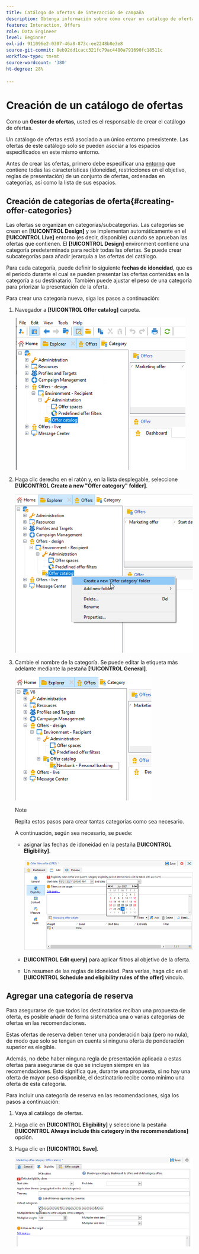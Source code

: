 ```yaml
---
title: Catálogo de ofertas de interacción de campaña
description: Obtenga información sobre cómo crear un catálogo de ofertas
feature: Interaction, Offers
role: Data Engineer
level: Beginner
exl-id: 911096e2-0307-46a8-873c-ee2248b8e3e8
source-git-commit: 8eb92dd1cacc321fc79ac4480a791690fc18511c
workflow-type: tm+mt
source-wordcount: '380'
ht-degree: 28%

---
```


# Creación de un catálogo de ofertas

Como un **Gestor de ofertas**, usted es el responsable de crear el catálogo de ofertas.

Un catálogo de ofertas está asociado a un único entorno preexistente. Las ofertas de este catálogo solo se pueden asociar a los espacios especificados en este mismo entorno.

Antes de crear las ofertas, primero debe especificar una [entorno](interaction-env.md) que contiene todas las características (idoneidad, restricciones en el objetivo, reglas de presentación) de un conjunto de ofertas, ordenadas en categorías, así como la lista de sus espacios.

## Creación de categorías de oferta{#creating-offer-categories}

Las ofertas se organizan en categorías/subcategorías. Las categorías se crean en **[!UICONTROL Design]** y se implementan automáticamente en el **[!UICONTROL Live]** entorno (es decir, disponible) cuando se aprueban las ofertas que contienen. El **[!UICONTROL Design]** environment contiene una categoría predeterminada para recibir todas las ofertas. Se puede crear subcategorías para añadir jerarquía a las ofertas del catálogo.

Para cada categoría, puede definir lo siguiente **fechas de idoneidad**, que es el periodo durante el cual se pueden presentar las ofertas contenidas en la categoría a su destinatario. También puede ajustar el peso de una categoría para priorizar la presentación de la oferta.

Para crear una categoría nueva, siga los pasos a continuación:

1. Navegador a **[!UICONTROL Offer catalog]** carpeta.

   ![](assets/offer_cat_create_001.png)

1. Haga clic derecho en el ratón y, en la lista desplegable, seleccione **[!UICONTROL Create a new "Offer category" folder]**.

   ![](assets/offer_cat_create_002.png)

1. Cambie el nombre de la categoría. Se puede editar la etiqueta más adelante mediante la pestaña **[!UICONTROL General]**.

   ![](assets/offer_cat_create_003.png)

   >[!NOTE]
   >
   >Repita estos pasos para crear tantas categorías como sea necesario.

   A continuación, según sea necesario, se puede:

   * asignar las fechas de idoneidad en la pestaña **[!UICONTROL Eligibility]**.

      ![](assets/offer_cat_create_004.png)

   * **[!UICONTROL Edit query]** para aplicar filtros al objetivo de la oferta.

   * Un resumen de las reglas de idoneidad. Para verlas, haga clic en el **[!UICONTROL Schedule and eligibility rules of the offer]** vínculo.

## Agregar una categoría de reserva

Para asegurarse de que todos los destinatarios reciban una propuesta de oferta, es posible añadir de forma sistemática una o varias categorías de ofertas en las recomendaciones.

Estas ofertas de reserva deben tener una ponderación baja (pero no nula), de modo que solo se tengan en cuenta si ninguna oferta de ponderación superior es elegible.

Además, no debe haber ninguna regla de presentación aplicada a estas ofertas para asegurarse de que se incluyen siempre en las recomendaciones. Esto significa que, durante una propuesta, si no hay una oferta de mayor peso disponible, el destinatario recibe como mínimo una oferta de esta categoría.

Para incluir una categoría de reserva en las recomendaciones, siga los pasos a continuación:

1. Vaya al catálogo de ofertas.
1. Haga clic en **[!UICONTROL Eligibility]** y seleccione la pestaña **[!UICONTROL Always include this category in the recommendations]** opción.
1. Haga clic en **[!UICONTROL Save]**.

   ![](assets/offer_cat_default_001.png)
